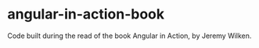 # angular-in-action-book
Code built during the read of the book Angular in Action, by Jeremy Wilken.  
